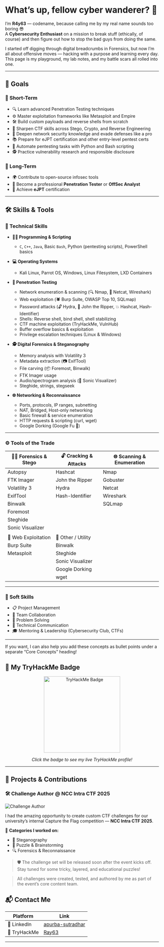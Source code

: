 # What’s up, fellow cyber wanderer? 👾

I’m **R4y63** — codename, because calling me by my real name sounds too boring 😎  
A **Cybersecurity Enthusiast** on a mission to break stuff (ethically, of course) and then figure out how to stop the bad guys from doing the same.

I started off digging through digital breadcrumbs in Forensics, but now I’m all about offensive moves — hacking with a purpose and learning every day.  
This page is my playground, my lab notes, and my battle scars all rolled into one.

---

## 🎯 Goals
### 📌 Short-Term
- 🔍 Learn advanced Penetration Testing techniques  
- ⚙️ Master exploitation frameworks like Metasploit and Empire  
- 🛠️ Build custom payloads and reverse shells from scratch  
- 🧩 Sharpen CTF skills across Stego, Crypto, and Reverse Engineering  
- 🔐 Deepen network security knowledge and evade defenses like a pro  
- 📚 Prepare for eJPT certification and other entry-level pentest certs  
- 🤖 Automate pentesting tasks with Python and Bash scripting  
- 🕵️ Practice vulnerability research and responsible disclosure  


### 🧠 Long-Term
- 🌍 Contribute to open-source infosec tools
- 🧠 Become a professional **Penetration Tester** or **OffSec Analyst**
- 📜 Achieve **eJPT** certification

---

## 🛠️ Skills & Tools

### 🧷 Technical Skills

- **🧑‍💻 Programming & Scripting**
  - `C`, `C++`, `Java`, Basic `Bash`, Python (pentesting scripts), PowerShell basics

- **💻 Operating Systems**
  - Kali Linux, Parrot OS, Windows, Linux Filesystem, LXD Containers

- **🧪 Penetration Testing**
  - Network enumeration & scanning (🔍 Nmap, 🧠 Netcat, Wireshark)
  - Web exploitation (🕷️ Burp Suite, OWASP Top 10, SQLmap)
  - Password attacks (🔓 Hydra, 🧠 John the Ripper, 💥 Hashcat, Hash-Identifier)
  - Shells: Reverse shell, bind shell, shell stabilizing
  - CTF machine exploitation (TryHackMe, VulnHub)
  - Buffer overflow basics & exploitation
  - Privilege escalation techniques (Linux & Windows)

- **🕵️ Digital Forensics & Steganography**
  - Memory analysis with Volatility 3
  - Metadata extraction (📷 ExifTool)
  - File carving (📦 Foremost, Binwalk)
  - FTK Imager usage
  - Audio/spectrogram analysis (🎵 Sonic Visualizer)
  - Steghide, strings, stegseek

- **🌐 Networking & Reconnaissance**
  - Ports, protocols, IP ranges, subnetting
  - NAT, Bridged, Host-only networking
  - Basic firewall & service enumeration
  - HTTP requests & scripting (curl, wget)
  - Google Dorking (Google Fu 🧠)

---

### ⚙️ Tools of the Trade

| 🕵️‍♀️ Forensics & Stego     | 🔓 Cracking & Attacks         | 🌐 Scanning & Enumeration   |
|-----------------------------|-------------------------------|------------------------------|
| Autopsy                     | Hashcat                       | Nmap                         |
| FTK Imager                  | John the Ripper               | Gobuster                     |
| Volatility 3                | Hydra                         | Netcat                       |
| ExifTool                    | Hash-Identifier               | Wireshark                    |
| Binwalk                     |                               | SQLmap                       |
| Foremost                    |                               |                              |
| Steghide                    |                               |                              |
| Sonic Visualizer            |                               |                              |
|                             |                               |                              |
| 🧪 Web Exploitation         | 🧠 Other / Utility             |                              |
| Burp Suite                  | Binwalk                       |                              |
| Metasploit                  | Steghide                      |                              |
|                             | Sonic Visualizer              |                              |
|                             | Google Dorking                |                              |
|                             | wget                         |                              |

---

### 💼 Soft Skills

- 📋 Project Management
- 👥 Team Collaboration
- 🧠 Problem Solving
- 🎤 Technical Communication
- 🎓 Mentoring & Leadership (Cybersecurity Club, CTFs)

---

If you want, I can also help you add these concepts as bullet points under a separate “Core Concepts” heading!

## 🏅 My TryHackMe Badge

<p align="center">
  <a href="https://tryhackme.com/p/Ray63" target="_blank" rel="noopener noreferrer">
    <img src="https://tryhackme-badges.s3.amazonaws.com/Ray63.png" alt="TryHackMe Badge" width="250" />
  </a>
</p>

<p align="center">
  <i>Click the badge to see my live TryHackMe profile!</i>
</p>

---
## 📂 Projects & Contributions

### 🛠️ Challenge Author @ NCC Intra CTF 2025

![Challenge Author](https://img.shields.io/badge/NCC%20CTF%202025-Challenge%20Author-%2300ffcc?style=for-the-badge&logo=target&logoColor=black)

I had the amazing opportunity to create custom CTF challenges for our university’s internal Capture the Flag competition — **NCC Intra CTF 2025**.

🧠 **Categories I worked on:**
- 🥷 Steganography
- 🧩 Puzzle & Brainstorming
- 🔍 Forensics & Reconnaissance

> 🛡️ The challenge set will be released soon after the event kicks off.  
> Stay tuned for some tricky, layered, and educational puzzles!  

> All challenges were created, tested, and authored by me as part of the event’s core content team.


## 📬 Contact Me

| Platform    | Link                                                                                   |
| ----------- | -------------------------------------------------------------------------------------- |
| 💼 LinkedIn | [apurba-sutradhar](https://www.linkedin.com/in/apurba-sutradhar-1938a82bb/)            |
| 🧠 TryHackMe| [Ray63](https://tryhackme.com/p/Ray63)                                                |

---
